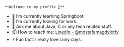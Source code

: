     **Welcome to my profile 👋**
- 🌱 I’m currently learning Springboot.
- 🤔 I’m currently looking for work.
- 💬 Ask me about Java, C or any tech related stuff.
- 📫 How to reach me: [LinedIn - @mostafamagdylotfy](https://www.linkedin.com/in/mostafamagdylotfy/)
- ⚡ Fun fact: I really love rainy days.
